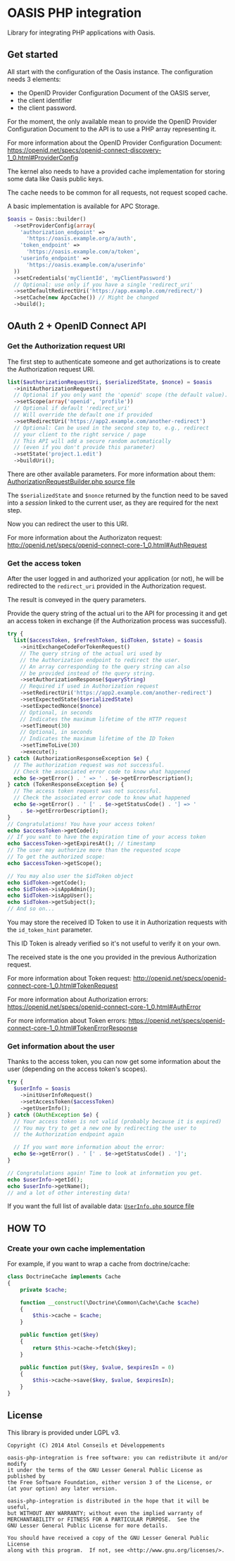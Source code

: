 # OASIS PHP integration

Library for integrating PHP applications with Oasis.

## Get started

All start with the configuration of the Oasis instance.
The configuration needs 3 elements:

* the OpenID Provider Configuration Document of the OASIS server,
* the client identifier
* the client password.

For the moment, the only available mean to provide the OpenID Provider Configuration Document to the API is to use a PHP array representing it.

For more information about the OpenID Provider Configuration Document:
https://openid.net/specs/openid-connect-discovery-1_0.html#ProviderConfig

The kernel also needs to have a provided cache implementation for storing some data like Oasis public keys.

The cache needs to be common for all requests, not request scoped cache.

A basic implementation is available for APC Storage.

```php
$oasis = Oasis::builder()
  ->setProviderConfig(array(
    'authorization_endpoint' =>
      'https://oasis.example.org/a/auth',
    'token_endpoint' =>
      'https://oasis.example.com/a/token',
    'userinfo_endpoint' =>
      'https://oasis.example.com/a/userinfo'
  ))
  ->setCredentials('myClientId', 'myClientPassword')
  // Optional: use only if you have a single 'redirect_uri'
  ->setDefaultRedirectUri('https://app.example.com/redirect/')
  ->setCache(new ApcCache()) // Might be changed
  ->build();
```

## OAuth 2 + OpenID Connect API

### Get the Authorization request URI

The first step to authenticate someone and get authorizations is to create the Authorization request URI.

```php
list($authorizationRequestUri, $serializedState, $nonce) = $oasis
  ->initAuthorizationRequest()
  // Optional if you only want the 'openid' scope (the default value).
  ->setScope(array('openid', 'profile'))
  // Optional if default 'redirect_uri'
  // Will override the default one if provided
  ->setRedirectUri('https://app2.example.com/another-redirect')
  // Optional: Can be used in the second step to, e.g., redirect
  // your client to the right service / page
  // This API will add a secure random automatically
  // (even if you don't provide this parameter)
  ->setState('project.1.edit')
  ->buildUri();
```
There are other available parameters. For more information about them: [AuthorizationRequestBuilder.php source file](https://github.com/pole-numerique/oasis-php-integration/blob/master/src/PoleNumerique/Oasis/Authz/AuthorizationRequestBuilder.php)

The `$serializedState` and `$nonce` returned by the function need to be saved into a _session_ linked to the current user, as they are required for the next step.

Now you can redirect the user to this URI.

For more information about the Authorizaton request:
http://openid.net/specs/openid-connect-core-1_0.html#AuthRequest

### Get the access token

After the user logged in and authorized your application (or not), he will be redirected to the `redirect_uri` provided in the Authorization request.

The result is conveyed in the query parameters.

Provide the query string of the actual uri to the API for processing it and get an access token in exchange (if the Authorization process was successful).

```php
try {
  list($accessToken, $refreshToken, $idToken, $state) = $oasis
    ->initExchangeCodeForTokenRequest()
    // The query string of the actual uri used by
    // the Authorization endpoint to redirect the user.
    // An array corresponding to the query string can also
    // be provided instead of the query string.
    ->setAuthorizationResponse($queryString)
    // Required if used in Authorization request
    ->setRedirectUri('https://app2.example.com/another-redirect')
    ->setExpectedState($serializedState)
    ->setExpectedNonce($nonce)
    // Optional, in seconds
    // Indicates the maximum lifetime of the HTTP request
    ->setTimeout(30)
    // Optional, in seconds
    // Indicates the maximum lifetime of the ID Token
    ->setTimeToLive(30)
    ->execute();
} catch (AuthorizationResponseException $e) {
  // The authorization request was not successful.
  // Check the associated error code to know what happened
  echo $e->getError() . ' => ' . $e->getErrorDescription();
} catch (TokenResponseException $e) {
  // The access token request was not successful.
  // Check the associated error code to know what happened
  echo $e->getError() . ' [' . $e->getStatusCode() . '] => '
    . $e->getErrorDescription();
}
// Congratulations! You have your access token!
echo $accessToken->getCode();
// If you want to have the expiration time of your access token
echo $accessToken->getExpiresAt(); // timestamp
// The user may authorize more than the requested scope
// To get the authorized scope:
echo $accessToken->getScope();

// You may also user the $idToken object
echo $idToken->getCode();
echo $idToken->isAppAdmin();
echo $idToken->isAppUser();
echo $idToken->getSubject();
// And so on...
```

You may store the received ID Token to use it in Authorization requests with the `id_token_hint` parameter.

This ID Token is already verified so it's not useful to verify it on your own.

The received state is the one you provided in the previous Authorization request.

For more information about Token request:
http://openid.net/specs/openid-connect-core-1_0.html#TokenRequest

For more information about Authorization errors:
https://openid.net/specs/openid-connect-core-1_0.html#AuthError

For more information about Token errors:
https://openid.net/specs/openid-connect-core-1_0.html#TokenErrorResponse

### Get information about the user

Thanks to the access token, you can now get some information about the user (depending on the access token's scopes).
```php
try {
  $userInfo = $oasis
    ->initUserInfoRequest()
    ->setAccessToken($accessToken)
    ->getUserInfo();
} catch (OAuthException $e) {
  // Your access token is not valid (probably because it is expired)
  // You may try to get a new one by redirecting the user to
  // the Authorization endpoint again

  // If you want more information about the error:
  echo $e->getError() . ' [' . $e->getStatusCode() . ']';
}

// Congratulations again! Time to look at information you get.
echo $userInfo->getId();
echo $userInfo->getName();
// and a lot of other interesting data!
```
If you want the full list of available data: [`UserInfo.php` source file](https://github.com/pole-numerique/oasis-php-integration/blob/master/src/PoleNumerique/Oasis/UserInfo/UserInfo.php)


## HOW TO
### Create your own cache implementation

For example, if you want to wrap a cache from doctrine/cache:

```php
class DoctrineCache implements Cache
{
    private $cache;

    function __construct(\Doctrine\Common\Cache\Cache $cache)
    {
        $this->cache = $cache;
    }

    public function get($key)
    {
        return $this->cache->fetch($key);
    }

    public function put($key, $value, $expiresIn = 0)
    {
        $this->cache->save($key, $value, $expiresIn);
    }
}
```

## License

This library is provided under LGPL v3.

```
Copyright (C) 2014 Atol Conseils et Développements

oasis-php-integration is free software: you can redistribute it and/or modify
it under the terms of the GNU Lesser General Public License as published by
the Free Software Foundation, either version 3 of the License, or
(at your option) any later version.

oasis-php-integration is distributed in the hope that it will be useful,
but WITHOUT ANY WARRANTY; without even the implied warranty of
MERCHANTABILITY or FITNESS FOR A PARTICULAR PURPOSE.  See the
GNU Lesser General Public License for more details.

You should have received a copy of the GNU Lesser General Public License
along with this program.  If not, see <http://www.gnu.org/licenses/>.
```
